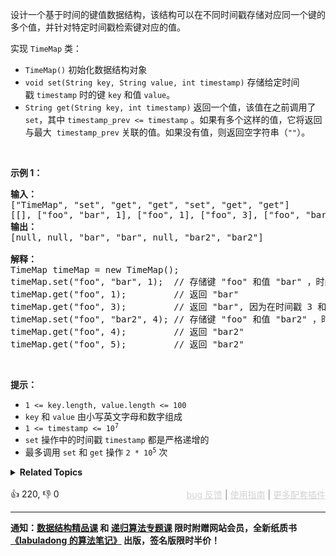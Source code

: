 <p>设计一个基于时间的键值数据结构，该结构可以在不同时间戳存储对应同一个键的多个值，并针对特定时间戳检索键对应的值。</p>

<p>实现 <code>TimeMap</code> 类：</p>

<ul> 
 <li><code>TimeMap()</code> 初始化数据结构对象</li> 
 <li><code>void set(String key, String value, int timestamp)</code> 存储给定时间戳&nbsp;<code>timestamp</code>&nbsp;时的键&nbsp;<code>key</code>&nbsp;和值&nbsp;<code>value</code>。</li> 
 <li><code>String get(String key, int timestamp)</code>&nbsp;返回一个值，该值在之前调用了 <code>set</code>，其中&nbsp;<code>timestamp_prev &lt;= timestamp</code>&nbsp;。如果有多个这样的值，它将返回与最大 &nbsp;<code>timestamp_prev</code>&nbsp;关联的值。如果没有值，则返回空字符串（<code>""</code>）。</li> 
</ul> &nbsp;

<p><strong>示例 1：</strong></p>

<pre>
<strong>输入：</strong>
["TimeMap", "set", "get", "get", "set", "get", "get"]
[[], ["foo", "bar", 1], ["foo", 1], ["foo", 3], ["foo", "bar2", 4], ["foo", 4], ["foo", 5]]
<strong>输出：</strong>
[null, null, "bar", "bar", null, "bar2", "bar2"]

<strong>解释：</strong>
TimeMap timeMap = new TimeMap();
timeMap.set("foo", "bar", 1);  // 存储键 "foo" 和值 "bar" ，时间戳 timestamp = 1 &nbsp; 
timeMap.get("foo", 1);         // 返回 "bar"
timeMap.get("foo", 3);         // 返回 "bar", 因为在时间戳 3 和时间戳 2 处没有对应 "foo" 的值，所以唯一的值位于时间戳 1 处（即 "bar"） 。
timeMap.set("foo", "bar2", 4); // 存储键 "foo" 和值 "bar2" ，时间戳 timestamp = 4&nbsp; 
timeMap.get("foo", 4);         // 返回 "bar2"
timeMap.get("foo", 5);         // 返回 "bar2"
</pre>

<p>&nbsp;</p>

<p><strong>提示：</strong></p>

<ul> 
 <li><code>1 &lt;= key.length, value.length &lt;= 100</code></li> 
 <li><code>key</code> 和 <code>value</code> 由小写英文字母和数字组成</li> 
 <li><code>1 &lt;= timestamp &lt;= 10<sup>7</sup></code></li> 
 <li><code>set</code> 操作中的时间戳 <code>timestamp</code> 都是严格递增的</li> 
 <li>最多调用&nbsp;<code>set</code> 和 <code>get</code> 操作 <code>2 * 10<sup>5</sup></code> 次</li> 
</ul>

<details><summary><strong>Related Topics</strong></summary>设计 | 哈希表 | 字符串 | 二分查找</details><br>

<div>👍 220, 👎 0<span style='float: right;'><span style='color: gray;'><a href='https://github.com/labuladong/fucking-algorithm/discussions/939' target='_blank' style='color: lightgray;text-decoration: underline;'>bug 反馈</a> | <a href='https://labuladong.gitee.io/article/fname.html?fname=jb插件简介' target='_blank' style='color: lightgray;text-decoration: underline;'>使用指南</a> | <a href='https://labuladong.github.io/algo/images/others/%E5%85%A8%E5%AE%B6%E6%A1%B6.jpg' target='_blank' style='color: lightgray;text-decoration: underline;'>更多配套插件</a></span></span></div>

<div id="labuladong"><hr>

**通知：[数据结构精品课](https://aep.h5.xeknow.com/s/1XJHEO) 和 [递归算法专题课](https://aep.xet.tech/s/3YGcq3) 限时附赠网站会员，全新纸质书[《labuladong 的算法笔记》](https://labuladong.gitee.io/algo/images/book/book_intro_qrcode.jpg) 出版，签名版限时半价！**

</div>

